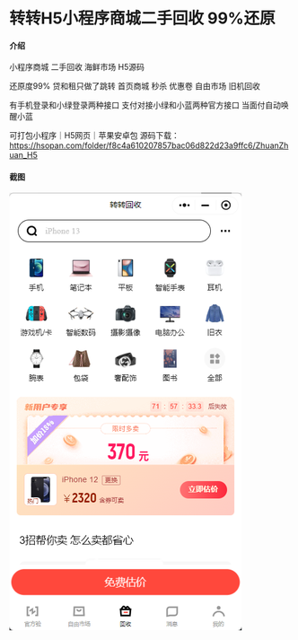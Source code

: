 # 转转H5小程序商城二手回收 99%还原

#### 介绍
小程序商城 二手回收 海鲜市场 H5源码

还原度99% 贷和租只做了跳转
首页商城 秒杀 优惠卷 自由市场 旧机回收

有手机登录和小绿登录两种接口
支付对接小绿和小蓝两种官方接口
当面付自动唤醒小蓝

可打包小程序｜H5网页｜苹果安卓包
源码下载：https://hsopan.com/folder/f8c4a610207857bac06d822d23a9ffc6/ZhuanZhuan_H5

#### 截图

![输入图片说明](1965215bbba2d0a336bcc79372b9c06.png)
